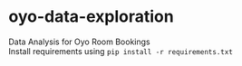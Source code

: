 # oyo-data-exploration
Data Analysis for Oyo Room Bookings <br>
Install requirements using 
```pip install -r requirements.txt``` 
